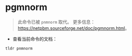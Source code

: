 # pgmnorm

> 此命令已被 `pnmnorm` 取代。
> 更多信息：<https://netpbm.sourceforge.net/doc/pgmnorm.html>。

- 查看当前命令的文档：

`tldr pnmnorm`